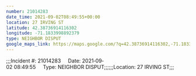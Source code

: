 ```yaml
---
number: 21014283
date_time: 2021-09-02T08:49:55+00:00
location: 27 IRVING ST
latitude: 42.38736914116302
longitude: -71.1833998892379
type: NEIGHBOR DISPUT
google_maps_link: https://maps.google.com/?q=42.38736914116302,-71.1833998892379
---
```


;;;Incident #: 21014283     Date: 2021‐09‐02 08:49:55     Type: NEIGHBOR DISPUT;;;;;;Location: 27 IRVING ST;;;
